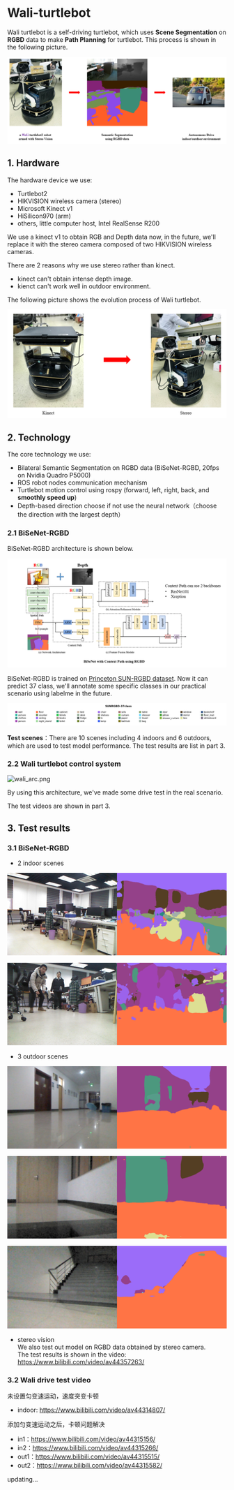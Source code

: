 # Wali-turtlebot
Wali turtlebot is a self-driving turtlebot, which uses **Scene Segmentation** on **RGBD** data to make **Path Planning** for turtlebot. This process is shown in the following picture.

![auto_drive](poster/auto_drive.png)

## 1. Hardware

The hardware device we use:
- Turtlebot2
- HIKVISION wireless camera (stereo)
- Microsoft Kinect v1
- HiSilicon970 (arm)
- others, little computer host, Intel RealSense R200

We use a kinect v1 to obtain RGB and Depth data now, in the future, we'll replace it with the stereo camera composed of two HIKVISION wireless cameras. 

There are 2 reasons why we use stereo rather than kinect. 
- kinect can't obtain intense depth image.
- kienct can't work well in outdoor environment.


The following picture shows the evolution process of Wali turtlebot.

![ks](poster/ks.png)


## 2. Technology
The core technology we use:
- Bilateral Semantic Segmentation on RGBD data (BiSeNet-RGBD, 20fps on Nvidia Quadro P5000)
- ROS robot nodes communication mechanism
- Turtlebot motion control using rospy (forward, left, right, back, and **smoothly speed up**)
- Depth-based direction choose if not use the neural network（choose the direction with the largest depth）

### 2.1 BiSeNet-RGBD
BiSeNet-RGBD architecture is shown below.

![bisenet_rgbd](poster/bisenet_rgbd.png)

BiSeNet-RGBD is trained on [Princeton SUN-RGBD dataset](http://rgbd.cs.princeton.edu/). Now it can predict 37 class, we'll annotate some specific classes in our practical scenario using labelme in the future. 

![SUNRGB_37_label_map.png](poster/SUNRGB_37_label_map.png)

**Test scenes**：There are 10 scenes including 4 indoors and 6 outdoors, which are used to test model performance. The test results are list in part 3.

### 2.2 Wali turtlebot control system

![wali_arc.png](https://upload-images.jianshu.io/upload_images/1877813-e22788cac3456fb7.png?imageMogr2/auto-orient/strip%7CimageView2/2/w/1240)

By using this architecture, we've made some drive test in the real scenario.

The test videos are shown in part 3.

## 3. Test results

### 3.1 BiSeNet-RGBD

- 2 indoor scenes

![in1.png](poster/in1.png)

![in3.png](poster/in3.png)


- 3 outdoor scenes

![out1.png](poster/out1.png)

![out5.png](poster/out5.png)

![out6.png](poster/out6.png)

- stereo vision<br>We also test out model on RGBD data obtained by stereo camera.<br>The test results is shown in the video: https://www.bilibili.com/video/av44357263/

### 3.2 Wali drive test video

未设置匀变速运动，速度突变卡顿
- indoor: https://www.bilibili.com/video/av44314807/

添加匀变速运动之后，卡顿问题解决
- in1：https://www.bilibili.com/video/av44315156/
- in2：https://www.bilibili.com/video/av44315266/
- out1：https://www.bilibili.com/video/av44315515/
- out2：https://www.bilibili.com/video/av44315582/


updating...